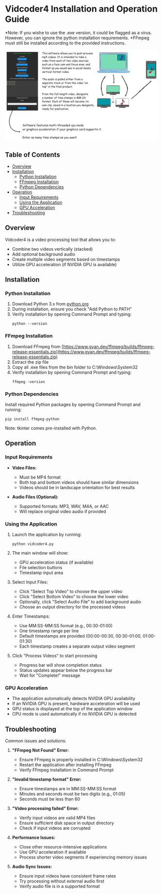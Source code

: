 # Vidcoder4 Installation and Operation Guide

*Note: If you wishe to use the .exe version, it could be flagged as a virus. However, you can ignore the python installation requirements.
*FFmpeg must still be installed according to the provided instructions.

![Diagram of Video Clip Software](Diagram-of-Video-Clip-Software.jpg?raw=true)

## Table of Contents

* [Overview](#overview)
* [Installation](#installation)
  * [Python Installation](#python-installation)
  * [FFmpeg Installation](#ffmpeg-installation)
  * [Python Dependencies](#python-dependencies)
* [Operation](#operation)
  * [Input Requirements](#input-requirements)
  * [Using the Application](#using-the-application)
  * [GPU Acceleration](#gpu-acceleration)
* [Troubleshooting](#troubleshooting)

## Overview

Vidcoder4 is a video processing tool that allows you to:
- Combine two videos vertically (stacked)
- Add optional background audio
- Create multiple video segments based on timestamps
- Utilize GPU acceleration (if NVIDIA GPU is available)

## Installation

### Python Installation

1. Download Python 3.x from [python.org](https://www.python.org/downloads/)
2. During installation, ensure you check "Add Python to PATH"
3. Verify installation by opening Command Prompt and typing:
   ```
   python --version
   ```

### FFmpeg Installation

1. Download FFmpeg from [https://www.gyan.dev/ffmpeg/builds/ffmpeg-release-essentials.zip](https://www.gyan.dev/ffmpeg/builds/ffmpeg-release-essentials.zip)
2. Extract the zip file
3. Copy all .exe files from the bin folder to C:\Windows\System32
4. Verify installation by opening Command Prompt and typing:
   ```
   ffmpeg -version
   ```

### Python Dependencies

Install required Python packages by opening Command Prompt and running:
```
pip install ffmpeg-python
```
Note: tkinter comes pre-installed with Python.

## Operation

### Input Requirements

- **Video Files:**
  - Must be MP4 format
  - Both top and bottom videos should have similar dimensions
  - Videos should be in landscape orientation for best results

- **Audio Files (Optional):**
  - Supported formats: MP3, WAV, M4A, or AAC
  - Will replace original video audio if provided

### Using the Application

1. Launch the application by running:
   ```
   python vidcoder4.py
   ```

2. The main window will show:
   - GPU acceleration status (if available)
   - File selection buttons
   - Timestamp input area

3. Select Input Files:
   - Click "Select Top Video" to choose the upper video
   - Click "Select Bottom Video" to choose the lower video
   - Optionally, click "Select Audio File" to add background audio
   - Choose an output directory for the processed videos

4. Enter Timestamps:
   - Use MM:SS-MM:SS format (e.g., 00:30-01:00)
   - One timestamp range per line
   - Default timestamps are provided (00:00-00:30, 00:30-01:00, 01:00-01:30)
   - Each timestamp creates a separate output video segment

5. Click "Process Videos" to start processing
   - Progress bar will show completion status
   - Status updates appear below the progress bar
   - Wait for "Complete!" message

### GPU Acceleration

- The application automatically detects NVIDIA GPU availability
- If an NVIDIA GPU is present, hardware acceleration will be used
- GPU status is displayed at the top of the application window
- CPU mode is used automatically if no NVIDIA GPU is detected

## Troubleshooting

Common issues and solutions:

1. **"FFmpeg Not Found" Error:**
   - Ensure FFmpeg is properly installed in C:\Windows\System32
   - Restart the application after installing FFmpeg
   - Verify FFmpeg installation in Command Prompt

2. **"Invalid timestamp format" Error:**
   - Ensure timestamps are in MM:SS-MM:SS format
   - Minutes and seconds must be two digits (e.g., 01:05)
   - Seconds must be less than 60

3. **"Video processing failed" Error:**
   - Verify input videos are valid MP4 files
   - Ensure sufficient disk space in output directory
   - Check if input videos are corrupted

4. **Performance Issues:**
   - Close other resource-intensive applications
   - Use GPU acceleration if available
   - Process shorter video segments if experiencing memory issues

5. **Audio Sync Issues:**
   - Ensure input videos have consistent frame rates
   - Try processing without external audio first
   - Verify audio file is in a supported format
